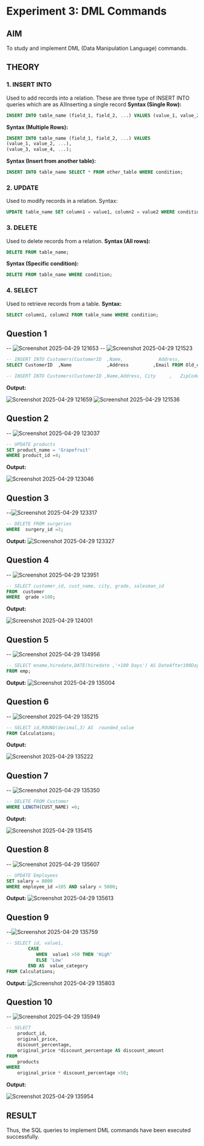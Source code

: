 # Experiment 3: DML Commands

## AIM
To study and implement DML (Data Manipulation Language) commands.

## THEORY

### 1. INSERT INTO
Used to add records into a relation.
These are three type of INSERT INTO queries which are as
A)Inserting a single record
**Syntax (Single Row):**
```sql
INSERT INTO table_name (field_1, field_2, ...) VALUES (value_1, value_2, ...);
```
**Syntax (Multiple Rows):**
```sql
INSERT INTO table_name (field_1, field_2, ...) VALUES
(value_1, value_2, ...),
(value_3, value_4, ...);
```
**Syntax (Insert from another table):**
```sql
INSERT INTO table_name SELECT * FROM other_table WHERE condition;
```
### 2. UPDATE
Used to modify records in a relation.
Syntax:
```sql
UPDATE table_name SET column1 = value1, column2 = value2 WHERE condition;
```
### 3. DELETE
Used to delete records from a relation.
**Syntax (All rows):**
```sql
DELETE FROM table_name;
```
**Syntax (Specific condition):**
```sql
DELETE FROM table_name WHERE condition;
```
### 4. SELECT
Used to retrieve records from a table.
**Syntax:**
```sql
SELECT column1, column2 FROM table_name WHERE condition;
```
**Question 1**
--
-- ![Screenshot 2025-04-29 121653](https://github.com/user-attachments/assets/53b5f3b9-c9b6-4e2b-a010-2876d7e71d58)
-- ![Screenshot 2025-04-29 121523](https://github.com/user-attachments/assets/6218b66c-b292-4f15-9f78-d07da1e45385)



```sql
-- INSERT INTO Customers(CustomerID  ,Name,             Address,         Email)
SELECT CustomerID  ,Name             ,Address         ,Email FROM Old_customers;
```
```sql
-- INSERT INTO Customers(CustomerID ,Name,Address, City     ,   ZipCode)VALUES (301, "Michael Jordan",  "123 Maple St",  "Chicago",  60616);
```
**Output:**

![Screenshot 2025-04-29 121659](https://github.com/user-attachments/assets/8cb31551-6831-454d-b418-edd48d7eb67f)
![Screenshot 2025-04-29 121536](https://github.com/user-attachments/assets/c63a44bb-a3d1-41fb-bac6-878256b773b3)


**Question 2**
---
-- ![Screenshot 2025-04-29 123037](https://github.com/user-attachments/assets/1f0eb809-77c1-44ef-afa2-8421dcb11740)


```sql
-- UPDATE products
SET product_name = 'Grapefruit'
WHERE product_id =4;
```

**Output:**

![Screenshot 2025-04-29 123046](https://github.com/user-attachments/assets/fac16b56-8a39-4f79-85ce-bbb4c7e859c6)


**Question 3**
---
--![Screenshot 2025-04-29 123317](https://github.com/user-attachments/assets/777ae485-23f4-4483-8715-29b910b9a718)


```sql
-- DELETE FROM surgeries
WHERE  surgery_id =3;
```

**Output:**
![Screenshot 2025-04-29 123327](https://github.com/user-attachments/assets/ed8e9b00-3bf7-4fff-8b31-4e8298e55694)


**Question 4**
---
-- ![Screenshot 2025-04-29 123951](https://github.com/user-attachments/assets/fbbc9c48-b733-4c6e-881c-da2102440159)


```sql
-- SELECT customer_id, cust_name, city, grade, salesman_id
FROM  customer
WHERE  grade >100;
```

**Output:**

![Screenshot 2025-04-29 124001](https://github.com/user-attachments/assets/57d14ec4-855c-4b61-8374-1114b9dec239)


**Question 5**
---
-- ![Screenshot 2025-04-29 134956](https://github.com/user-attachments/assets/2e173acd-15a6-4d60-b8b9-c4b039481a65)


```sql
-- SELECT ename,hiredate,DATE(hiredate ,'+100 Days') AS DateAfter100Days
FROM emp;
```

**Output:**
![Screenshot 2025-04-29 135004](https://github.com/user-attachments/assets/5a348d18-aeeb-4137-9a5a-e08c5c24223c)



**Question 6**
---
-- ![Screenshot 2025-04-29 135215](https://github.com/user-attachments/assets/88829371-d33e-4cd0-a174-a0926e8eabb6)


```sql
-- SELECT id,ROUND(decimal,3) AS  rounded_value
FROM Calculations;
```

**Output:**

![Screenshot 2025-04-29 135222](https://github.com/user-attachments/assets/5f5b5228-2fed-4803-87d2-9897b3db8567)


**Question 7**
---
-- ![Screenshot 2025-04-29 135350](https://github.com/user-attachments/assets/1e205fbe-54c1-4a8a-a2af-1a9123217ee9)


```sql
-- DELETE FROM Customer
WHERE LENGTH(CUST_NAME) =6;
```

**Output:**

![Screenshot 2025-04-29 135415](https://github.com/user-attachments/assets/2a0b7aa7-d093-4b51-99e0-c95da4a2114d)


**Question 8**
---
-- ![Screenshot 2025-04-29 135607](https://github.com/user-attachments/assets/576f2b96-fb2f-41c3-a9d9-6de324daedaf)


```sql
-- UPDATE Employees 
SET salary = 8000
WHERE employee_id =105 AND salary < 5000;
```

**Output:**
![Screenshot 2025-04-29 135613](https://github.com/user-attachments/assets/28d12da8-8149-4782-8582-03b0f1ed09d9)



**Question 9**
---
--![Screenshot 2025-04-29 135759](https://github.com/user-attachments/assets/d6e7d168-f8bb-4156-9070-fee806976f26)


```sql
-- SELECT id, value1, 
        CASE 
           WHEN  value1 >50 THEN 'High'
           ELSE 'Low'
        END AS  value_category
FROM Calculations;

```

**Output:**
![Screenshot 2025-04-29 135803](https://github.com/user-attachments/assets/9ae7a5e9-2bfd-48f3-a187-40c6d38e38c8)



**Question 10**
---
-- ![Screenshot 2025-04-29 135949](https://github.com/user-attachments/assets/fe30c891-ce3e-47c4-9f5d-35b8ea958056)


```sql
-- SELECT 
    product_id, 
    original_price, 
    discount_percentage,
    original_price *discount_percentage AS discount_amount
FROM 
    products
WHERE  
    original_price * discount_percentage >50;
```

**Output:**

![Screenshot 2025-04-29 135954](https://github.com/user-attachments/assets/30bfdccc-5cf0-49cd-82fd-353e4e03c637)



## RESULT
Thus, the SQL queries to implement DML commands have been executed successfully.
